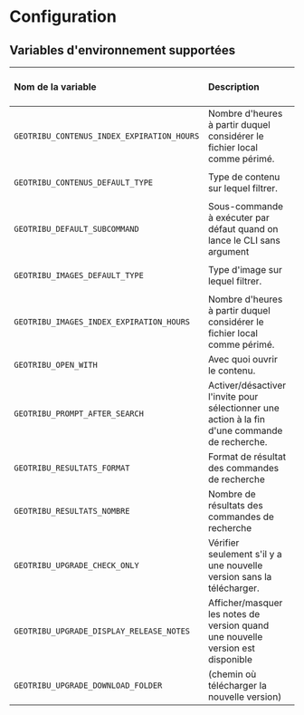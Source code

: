 # Configuration

## Variables d'environnement supportées

| Nom de la variable  | Description | Option CLI correspondante | Valeur par défaut |
| :------------------ | :---------- | :-----------------------: | :---------------: |
| `GEOTRIBU_CONTENUS_INDEX_EXPIRATION_HOURS` | Nombre d'heures à partir duquel considérer le fichier local comme périmé. | `--expiration-rotating-hours` de `search-content`  | `24*7` (1 semaine) |
| `GEOTRIBU_CONTENUS_DEFAULT_TYPE` | Type de contenu sur lequel filtrer. | `--filter-type` de `search-images`  | `None` |
| `GEOTRIBU_DEFAULT_SUBCOMMAND` | Sous-commande à exécuter par défaut quand on lance le CLI sans argument | | `read-latest` |
| `GEOTRIBU_IMAGES_DEFAULT_TYPE` | Type d'image sur lequel filtrer. | `--filter-type` de `search-images`  | `None` |
| `GEOTRIBU_IMAGES_INDEX_EXPIRATION_HOURS` | Nombre d'heures à partir duquel considérer le fichier local comme périmé. | `--expiration-rotating-hours` de `search-images`  | `24` (1 jour) |
| `GEOTRIBU_OPEN_WITH` | Avec quoi ouvrir le contenu. | `--with` de `ouvrir` | `shell` |
| `GEOTRIBU_PROMPT_AFTER_SEARCH` | Activer/désactiver l'invite pour sélectionner une action à la fin d'une commande de recherche. | `--no-prompt` | `True` |
| `GEOTRIBU_RESULTATS_FORMAT` | Format de résultat des commandes de recherche | `--format-output` | `table` |
| `GEOTRIBU_RESULTATS_NOMBRE` | Nombre de résultats des commandes de recherche | `-n`/`--results-number` | `5` |
| `GEOTRIBU_UPGRADE_CHECK_ONLY` | Vérifier seulement s'il y a une nouvelle version sans la télécharger. | `-c`, `--check-only` de `upgrade`   | `False` |
| `GEOTRIBU_UPGRADE_DISPLAY_RELEASE_NOTES` | Afficher/masquer les notes de version quand une nouvelle version est disponible | `-n`, `--dont-show-release-notes` de `upgrade` | `True` |
| `GEOTRIBU_UPGRADE_DOWNLOAD_FOLDER` | (chemin où télécharger la nouvelle version) | `-w`, `--where` de `upgrade` | `./` (current folder) |
